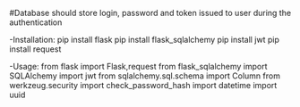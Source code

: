 #Database should store login, password and token issued to user during the authentication

-Installation:
pip install flask
pip install flask_sqlalchemy 
pip install jwt
pip install request

-Usage:
from flask import Flask,request
from flask_sqlalchemy import SQLAlchemy
import jwt
from sqlalchemy.sql.schema import Column
from werkzeug.security import check_password_hash
import datetime
import uuid
